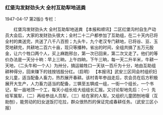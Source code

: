 ### 红堡沟发财劲头大  全村互助犁地送粪

1947-04-17
第2版()
专栏：

　　红堡沟发财劲头大
    全村互助犁地送粪
    【本报和顺讯】二区红堡沟村自生产动员大会后，大家的发财劲头很大；全村二十二户都参加了互助组，在二十天内已将全村的粪送完，共送了八千八百担；九头牛，九个老汉专门耕地，已将谷、豆、玉茭地耕完，共耕地二百六十亩，现只等播种。省出的时间，全组共搞了五万元股金，让六个牲口两个人，买上麻跑邢台，第一次已回来，第二次又走了。他们的等价办法是一天分十晌：早上三晌，上午四晌，下午三晌，每一天二升半米，牛耕一天地，（二头牛和一个人）为卅分，搞运输牲口一天驮一百斤为十分，地由互助组耕种得分，回来赚下的钱按钱股分红。（启明）
    【本报讯】武安三区同会村组织妇女儿童，适当配备人畜力，热烈展开春耕。该村青年参战走后，农会员在后方积极展开大生产，人力畜力适当的配备，三犋至五犋成一组，一街一个组长，一个书记，犁一亩地顶一个工，每天小组长给大组组长汇报。又讨论犁地先后：（一）先给军属犁，（二）再给参战人员犁，（三）给在家的人犁。又组织儿童团刨地堰（互助刨），能劳动的妇女送饭打圪拉，群众很热烈的保证完成春耕任务。（武安三区小报）
